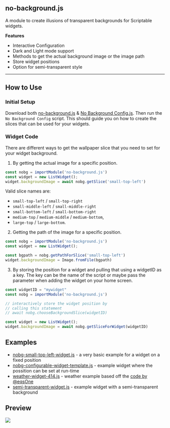## no-background.js

A module to create illusions of transparent backgrounds for Scriptable widgets.

**Features**
* Interactive Configuration
* Dark and Light mode support
* Methods to get the actual background image or the image path
* Store widget positions
* Option for semi-transparent style

--- 

## How to Use

### Initial Setup

Download both [no-background.js](no-background.js) & [No Background Config.js](No%20Background%20Config.js). Then run the `No Background Config` script. This should guide you on how to create the slices that can be used for your widgets.


### Widget Code

There are different ways to get the wallpaper slice that you need to set for your widget background.

1. By getting the actual image for a specific position.

```javascript
const nobg = importModule('no-background.js')
const widget = new ListWidget();
widget.backgroundImage = await nobg.getSlice('small-top-left')
```

Valid slice names are:
- `small-top-left` / `small-top-right`
- `small-middle-left` / `small-middle-right`
- `small-bottom-left` / `small-bottom-right`
- `medium-top` /  `medium-middle` / `medium-bottom`, 
- `large-top` / `large-bottom`.

2. Getting the path of the image for a specific position. 

```javascript
const nobg = importModule('no-background.js')
const widget = new ListWidget();

const bgpath = nobg.getPathForSlice('small-top-left')
widget.backgroundImage = Image.fromFile(bgpath)
```

3. By storing the position for a widget and pulling that using a widgetID as a key. The key can be the name of the script or maybe pass the parameter when adding the widget on your home screen.

```javascript
const widgetID = "mywidget"
const nobg = importModule('no-background.js')

// interactively store the widget position by 
// calling this statement
// await nobg.chooseBackgroundSlice(widgetID)

const widget = new ListWidget();
widget.backgroundImage = await nobg.getSliceForWidget(widgetID)
```

## Examples

* [nobg-small-top-left-widget.js](examples/nobg-small-top-left-widget.js) - a very basic example for a widget on a fixed position
* [nobg-configurable-widget-template.js](examples/nobg-configurable-widget-template.js) - example widget where the possition can be set at run-time
* [weather-widget-414.js](examples/weather-widget-414.js) - weather example based off the [code by @eqsOne](https://talk.automators.fm/t/widget-examples/7994/414)
* [semi-transparent-widget.js](semi-transparent-widget.js) - example widget with a semi-transparent background

## Preview

![](preview.png)